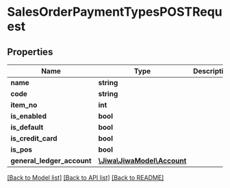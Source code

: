 # SalesOrderPaymentTypesPOSTRequest

## Properties
Name | Type | Description | Notes
------------ | ------------- | ------------- | -------------
**name** | **string** |  | [optional] 
**code** | **string** |  | [optional] 
**item_no** | **int** |  | [optional] 
**is_enabled** | **bool** |  | [optional] 
**is_default** | **bool** |  | [optional] 
**is_credit_card** | **bool** |  | [optional] 
**is_pos** | **bool** |  | [optional] 
**general_ledger_account** | [**\Jiwa\JiwaModel\Account**](Account.md) |  | [optional] 

[[Back to Model list]](../README.md#documentation-for-models) [[Back to API list]](../README.md#documentation-for-api-endpoints) [[Back to README]](../README.md)


